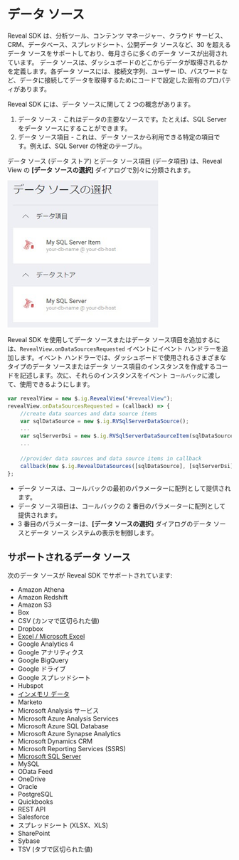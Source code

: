 # データ ソース

Reveal SDK は、分析ツール、コンテンツ マネージャー、クラウド サービス、CRM、データベース、スプレッドシート、公開データ ソースなど、30 を超えるデータ ソースをサポートしており、毎月さらに多くのデータ ソースが出荷されています。  データ ソースは、ダッシュボードのどこからデータが取得されるかを定義します。各データ ソースには、接続文字列、ユーザー ID、パスワードなど、データに接続してデータを取得するためにコードで設定した固有のプロパティがあります。

Reveal SDK には、データ ソースに関して 2 つの概念があります。
1. データ ソース - これはデータの主要なソースです。たとえば、SQL Server をデータ ソースにすることができます。
2. データ ソース項目 - これは、データ ソースから利用できる特定の項目です。例えば、SQL Server の特定のテーブル。

データ ソース (データ ストア) とデータ ソース項目 (データ項目) は、Reveal View の **[データ ソースの選択]** ダイアログで別々に分類されます。

![](adding-data-sources/images/ms-sql-server-data-source-item.jpg)

Reveal SDK を使用してデータ ソースまたはデータ ソース項目を追加するには、`RevealView.onDataSourcesRequested` イベントにイベント ハンドラーを追加します。イベント ハンドラーでは、ダッシュボードで使用されるさまざまなタイプのデータ ソースまたはデータ ソース項目のインスタンスを作成するコードを記述します。次に、それらのインスタンスをイベント `コールバック`に渡して、使用できるようにします。

```javascript
var revealView = new $.ig.RevealView("#revealView");
revealView.onDataSourcesRequested = (callback) => {
    //create data sources and data source items
    var sqlDataSource = new $.ig.RVSqlServerDataSource();
    ...
    var sqlServerDsi = new $.ig.RVSqlServerDataSourceItem(sqlDataSource);
    ...

    //provider data sources and data source items in callback
    callback(new $.ig.RevealDataSources([sqlDataSource], [sqlServerDsi], true));
};
```

- データ ソースは、コールバックの最初のパラメーターに配列として提供されます。
- データ ソース項目は、コールバックの 2 番目のパラメーターに配列として提供されます。
- 3 番目のパラメーターは、**[データ ソースの選択]** ダイアログのデータ ソースとデータ ソース システムの表示を制御します。

## サポートされるデータ ソース

次のデータ ソースが Reveal SDK でサポートされています:

- Amazon Athena
- Amazon Redshift
- Amazon S3
- Box
- CSV (カンマで区切られた値)
- Dropbox
- [Excel / Microsoft Excel](adding-data-sources/excel-file.md)
- Google Analytics 4
- Google アナリティクス
- Google BigQuery
- Google ドライブ
- Google スプレッドシート
- Hubspot
- [インメモリ データ](adding-data-sources/in-memory-data.md)
- Marketo
- Microsoft Analysis サービス
- Microsoft Azure Analysis Services
- Microsoft Azure SQL Database
- Microsoft Azure Synapse Analytics
- Microsoft Dynamics CRM
- Microsoft Reporting Services (SSRS)
- [Microsoft SQL Server](adding-data-sources/ms-sql-server.md)
- MySQL
- OData Feed
- OneDrive
- Oracle
- PostgreSQL
- Quickbooks
- REST API
- Salesforce
- スプレッドシート (XLSX、XLS)
- SharePoint
- Sybase
- TSV (タブで区切られた値)